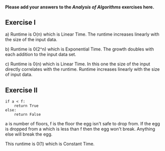 #### Please add your answers to the ***Analysis of  Algorithms*** exercises here.

## Exercise I

a) Runtime is O(n) which is Linear Time. The runtime increases linearly with the size of the input data.


b) Runtime is 0(2^n) which is Exponential Time. The growth doubles with each addition to the input data set. 


c) Runtime is 0(n) which is Linear Time. In this one the size of the input directly correlates with the runtime. Runtime increases linearly with the size of input data.


## Exercise II

    if a < f:
        return True
    else:
        return False

a is number of floors, f is the floor the egg isn't safe to drop from.
If the egg is dropped from a which is less than f then the egg won't break. Anything else will break the egg.

This runtime is 0(1) which is Constant Time.